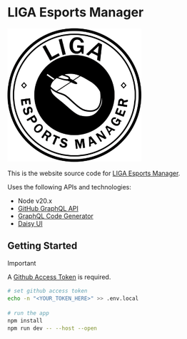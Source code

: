 # LIGA Esports Manager

<img src="./public/favicon.svg" alt="LIGA Esports Manager" width="300" height="300" />

This is the website source code for [LIGA Esports Manager](https://lemonpole.github.io/liga-public/).

Uses the following APIs and technologies:

- Node v20.x
- [GitHub GraphQL API](https://docs.github.com/en/graphql)
- [GraphQL Code Generator](https://the-guild.dev/graphql/codegen)
- [Daisy UI](https://daisyui.com/)

## Getting Started

> [!IMPORTANT]
> A [Github Access Token](https://github.com/settings/tokens) is required.

```bash
# set github access token
echo -n "<YOUR_TOKEN_HERE>" >> .env.local

# run the app
npm install
npm run dev -- --host --open
```
